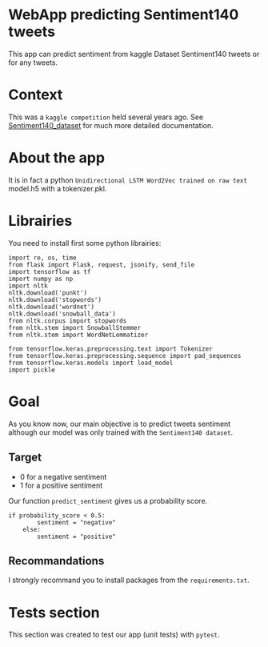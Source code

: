 # WebApp predicting Sentiment140 tweets
This app can predict sentiment from kaggle Dataset Sentiment140 tweets or for any tweets.

# Context
This was a `kaggle competition` held several years ago.
See [Sentiment140_dataset](https://www.kaggle.com/datasets/kazanova/sentiment140) for much more detailed documentation.

# About the app
It is in fact a python `Unidirectional LSTM Word2Vec trained on raw text` model.h5 with a tokenizer.pkl.

# Librairies
You need to install first some python librairies:

```
import re, os, time
from flask import Flask, request, jsonify, send_file
import tensorflow as tf
import numpy as np
import nltk
nltk.download('punkt')
nltk.download('stopwords')
nltk.download('wordnet')
nltk.download('snowball_data')
from nltk.corpus import stopwords
from nltk.stem import SnowballStemmer
from nltk.stem import WordNetLemmatizer

from tensorflow.keras.preprocessing.text import Tokenizer
from tensorflow.keras.preprocessing.sequence import pad_sequences
from tensorflow.keras.models import load_model
import pickle
```

# Goal
As you know now, our main objective is to predict tweets sentiment although our model was only trained with the `Sentiment140 dataset`.

## Target
* 0 for a negative sentiment
* 1 for a positive sentiment

Our function `predict_sentiment` gives us a probability score.

```
if probability_score < 0.5:
        sentiment = "negative"
    else:
        sentiment = "positive"
```
## Recommandations
I strongly recommand you to install packages from the `requirements.txt`.

# Tests section
This section was created to test our app (unit tests) with `pytest`.